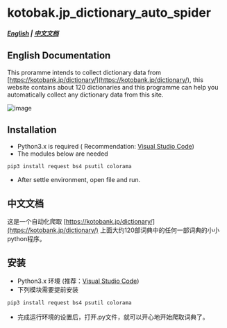 # kotobak.jp_dictionary_auto_spider
##### [English](#english-documentation) | [中文文档](#中文文档)
## English Documentation
This proramme intends to collect dictionary data from [https://kotobank.jp/dictionary/](https://kotobank.jp/dictionary/), this website contains about 120 dictionaries and this programme can help you automatically collect any dictionary data from this site.

![image](https://github.com/freemdict/kotobak.jp_dictionary_auto_spider/blob/master/raw/Snipaste_2019-02-13_10-20-44.png)

## Installation
- Python3.x is required ( Recommendation: [Visual Studio Code](https://code.visualstudio.com/))
- The modules below are needed
```python
pip3 install request bs4 psutil colorama
```
- After settle environment, open file and run.

## 中文文档
这是一个自动化爬取 [https://kotobank.jp/dictionary/](https://kotobank.jp/dictionary/) 上面大约120部词典中的任何一部词典的小小python程序。

## 安装
- Python3.x 环境 (推荐：[Visual Studio Code](https://code.visualstudio.com/))
- 下列模块需要提前安装
```python
pip3 install request bs4 psutil colorama
```
- 完成运行环境的设置后，打开.py文件，就可以开心地开始爬取词典了。
